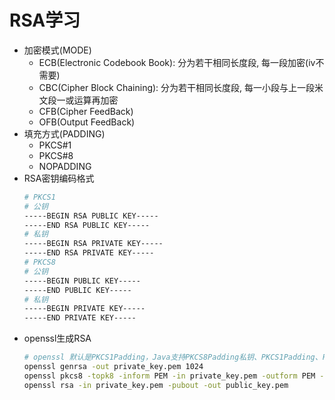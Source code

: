 # RSA学习
- 加密模式(MODE)
    - ECB(Electronic Codebook Book): 分为若干相同长度段, 每一段加密(iv不需要)
    - CBC(Cipher Block Chaining): 分为若干相同长度段, 每一小段与上一段米文段一或运算再加密
    - CFB(Cipher FeedBack)
    - OFB(Output FeedBack)
- 填充方式(PADDING)
    - PKCS#1
    - PKCS#8
    - NOPADDING
- RSA密钥编码格式
    ```bash
    # PKCS1
    # 公钥
    -----BEGIN RSA PUBLIC KEY-----
    -----END RSA PUBLIC KEY-----
    # 私钥
    -----BEGIN RSA PRIVATE KEY-----
    -----END RSA PRIVATE KEY-----
    # PKCS8
    # 公钥
    -----BEGIN PUBLIC KEY-----
    -----END PUBLIC KEY-----
    # 私钥
    -----BEGIN PRIVATE KEY-----
    -----END PRIVATE KEY-----
    ```
- openssl生成RSA
    ```bash
    # openssl 默认是PKCS1Padding，Java支持PKCS8Padding私钥、PKCS1Padding、PKCS8padding公钥
    openssl genrsa -out private_key.pem 1024
    openssl pkcs8 -topk8 -inform PEM -in private_key.pem -outform PEM -nocrypt -out private_key_pkcs8.pem
    openssl rsa -in private_key.pem -pubout -out public_key.pem
    ```